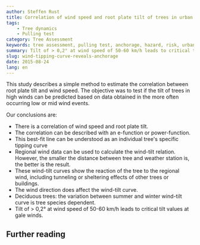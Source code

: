 ```yaml
---
author: Steffen Rust
title: Correlation of wind speed and root plate tilt of trees in urban environment
tags: 
    - Tree dynamics
    - Pulling test
category: Tree Assessment
keywords: tree assessment, pulling test, anchorage, hazard, risk, urban trees
summary: Tilt of > 0,2° at wind speed of 50-60 km/h leads to critical tilt values at gale winds.
slug: wind-tipping-curve-reveals-anchorage
date: 2015-08-24
lang: en
---
```


This study describes a simple method to estimate the correlation between root
plate tilt and wind speed. The objective was to test if the tilt of trees in high winds can be predicted based on
data obtained in the more often occurring low or mid wind events.

Our conclusions are:

- There is a correlation of wind speed and root plate tilt.
- The correlation can be described with an e-function or power-function.
- This best-fit line can be understood as an individual tree's specific tipping curve
- Regional wind data can be used to calculate the wind-tilt relation. However, the
smaller the distance between tree and weather station is, the better is the result.
- These wind-tilt curves show the reaction of the tree to the regional
wind, including tunneling or sheltering effects of other trees or buildings.
- The wind direction does affect the wind-tilt curve.
- Deciduous trees: the variation between summer and winter wind-tilt curve is
tree species dependent.
- Tilt of > 0,2° at wind speed of 50-60 km/h leads to critical tilt values at gale winds.

## Further reading